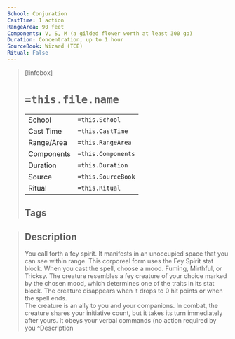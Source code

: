 ```yaml
---
School: Conjuration
CastTime: 1 action
RangeArea: 90 feet
Components: V, S, M (a gilded flower worth at least 300 gp)
Duration: Concentration, up to 1 hour
SourceBook: Wizard (TCE)
Ritual: False
---
```

> [!infobox]
>
> # `=this.file.name`
> |            |                    |
> | ---------- | ------------------ |
> | School     | `=this.School`     |
> | Cast Time  | `=this.CastTime`   |
> | Range/Area | `=this.RangeArea`  |
> | Components | `=this.Components` |
> | Duration   | `=this.Duration`   |
> | Source     | `=this.SourceBook` |
> | Ritual     | `=this.Ritual`     |
>## Tags
>

> ## Description
> You call forth a fey spirit. It manifests in an unoccupied space that you can see within range. This corporeal form uses the Fey Spirit stat block. When you cast the spell, choose a mood. Fuming, Mirthful, or Tricksy. The creature resembles a fey creature of your choice marked by the chosen mood, which determines one of the traits in its stat block. The creature disappears when it drops to 0 hit points or when the spell ends.<br>The creature is an ally to you and your companions. In combat, the creature shares your initiative count, but it takes its turn immediately after yours. It obeys your verbal commands (no action required by you
> ^Description